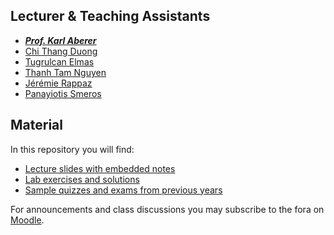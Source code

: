 
## Lecturer & Teaching Assistants
- ***[Prof. Karl Aberer](http://lsir.epfl.ch/aberer/)***
- [Chi Thang Duong](https://people.epfl.ch/thang.duong)
- [Tugrulcan Elmas](https://people.epfl.ch/tugrulcan.elmas)
- [Thanh Tam Nguyen](https://people.epfl.ch/tam.nguyenthanh)
- [Jérémie Rappaz](https://people.epfl.ch/jeremie.rappaz)
- [Panayiotis Smeros](https://people.epfl.ch/panayiotis.smeros)

## Material

In this repository you will find:
- [Lecture slides with embedded notes](Lectures)
- [Lab exercises and solutions](Exercises)
- [Sample quizzes and exams from previous years](Mockups)

For announcements and class discussions you may subscribe to the fora on [Moodle](https://moodle.epfl.ch/course/view.php?id=4051).
